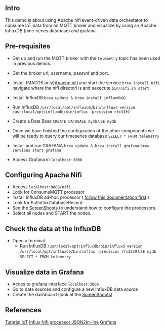 ## Intro

This demo is about using Apache nifi event-driven data orchestator to consume IoT data from an MQTT broker and visualize by using an Apache InfluxDB (time-series database) and grafana.

## Pre-requisites

- Get up and run the MQTT broker with the ```telemetry``` topic has been used in previous demos.
- Get the broker url, username, passwd and port.
- Install (MACOS only)[Apache nifi](https://nifi.apache.org/docs/nifi-docs/html/getting-started.html#for-linux-macos-users) and start the service
	```brew install nifi``` navigate where the nifi directori is and eexecute ```bin/nifi.sh start```
- Install InfluxDB
	```brew update & brew install influxdb@1```
- Run InfluxDB
	```/usr/local/opt/influxdb/bin/influxd version```
	```/usr/local/opt/influxdb/bin/influx -precision rfc3339```
- Create a Data Base
	```CREATE DATABASE mydb```
	```USE mydb```
- Once we have finished the configuration of the other components we will be ready to query our timeseries database
	```SELECT * FROM telemetry```

- Install and run GRAFANA
	```brew update & brew install grafana```
	```brew services start grafana```
- Access Grafana in ```localhost:3000```


## Configuring Apache Nifi

- Access ```localhost:8080/nifi```
- Look for ConsumeMQTT processor
- Install InfluxDB ad-hoc processor ( [follow this documentation first](https://github.com/influxdata/nifi-influxdb-bundle) )
- Look for PutInfluxDatabaseRecord
- See the [ScreenShoots](./ScreenShoots) to understand how to configure the processors.
- Select all nodes and START the nodes.

## Check the data at the InfluxDB

- Open a terminal
	- Run InfluxDB
	```/usr/local/opt/influxdb/bin/influxd version```
	```/usr/local/opt/influxdb/bin/influx -precision rfc3339```
	```USE mydb```
	```SELECT * FROM telemetry```

## Visualize data in Grafana

- Acces to grafana interface
	```localhost:3000```
- Go to data sources and configure a new InfluxDB data source
- Create the dashboard (look at the [ScreenShoots](./ScreenShoots))



## References

[Tutorial IoT](https://www.baeldung.com/iot-data-pipeline-mqtt-nifi)
[Influx Nifi processor JSON2In-line](https://github.com/influxdata/nifi-influxdb-bundle)
[Grafana](https://grafana.com/docs/grafana/latest/installation/)

